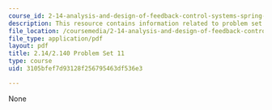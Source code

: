 ```yaml
---
course_id: 2-14-analysis-and-design-of-feedback-control-systems-spring-2014
description: This resource contains information related to problem set 11.
file_location: /coursemedia/2-14-analysis-and-design-of-feedback-control-systems-spring-2014/3105bfef7d93128f256795463df536e3_MIT2_14S14_Problem_Set_11.pdf
file_type: application/pdf
layout: pdf
title: 2.14/2.140 Problem Set 11
type: course
uid: 3105bfef7d93128f256795463df536e3

---
```

None